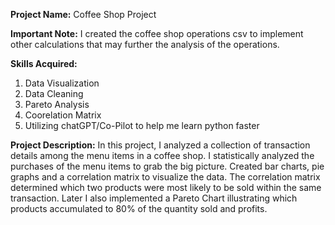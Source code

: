 **Project Name:**
Coffee Shop Project

**Important Note:**
I created the coffee shop operations csv to implement other calculations that may further the analysis of the operations. 

**Skills Acquired:**
1) Data Visualization
2) Data Cleaning
3) Pareto Analysis
4) Coorelation Matrix
5) Utilizing chatGPT/Co-Pilot to help me learn python faster

**Project Description:**
In this project, I analyzed a collection of transaction details among the menu items in a coffee shop. I statistically analyzed the purchases of the menu items to grab the big picture. Created bar charts, pie graphs and a correlation matrix to visualize the data. The correlation matrix determined which two products were most likely to be sold within the same transaction. Later I also implemented a Pareto Chart illustrating which products accumulated to 80% of the quantity sold and profits.
